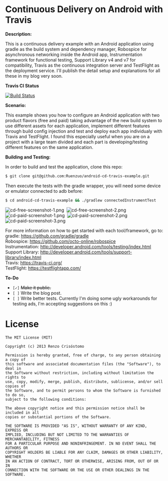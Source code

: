 Continuous Delivery on Android with Travis
==========================================

__Description:__

This is a continuous delivery example with an Android application using gradle as the build system and dependency manager, Robospice for asynchronous networking inside the Android app, Instrumentation framework for functional testing, Support Library v4 and v7 for compatibility, Travis as the continuous integration server and TestFlight as the deployment service. I'll publish the detail setup and explanations for all these in my blog very soon.

__Travis CI Status__

[![Build Status](https://travis-ci.org/Ruenzuo/android-cd-travis-example.png)](https://travis-ci.org/Ruenzuo/android-cd-travis-example)

__Scenario:__

This example shows you how to configure an Android application with two product flavors (free and paid) taking advantage of the new build system to use different assets for each application, implement different features through build config injection and test and deploy each app individualy with Travis and TestFlight. I found this especially useful when you are on a project with a large team divided and each part is developing/testing different features on the same application.

__Building and Testing:__

In order to build and test the application, clone this repo:

```sh
$ git clone git@github.com:Ruenzuo/android-cd-travis-example.git
```

Then execute the tests with the gradle wrapper, you will need some device or emulator connected to adb before:

```sh
$ cd android-cd-travis-example && ./gradlew connectedInstrumentTest
```

![cd-free-screenshot-1.png](https://dl.dropboxusercontent.com/u/99114459/cd-free-screenshot-1.png)&nbsp;
![cd-free-screenshot-2.png](https://dl.dropboxusercontent.com/u/99114459/cd-free-screenshot-2.png)
![cd-paid-screenshot-1.png](https://dl.dropboxusercontent.com/u/99114459/cd-paid-screenshot-1.png)&nbsp;
![cd-paid-screenshot-2.png](https://dl.dropboxusercontent.com/u/99114459/cd-paid-screenshot-2.png)
![cd-paid-screenshot-3.png](https://dl.dropboxusercontent.com/u/99114459/cd-paid-screenshot-3.png)

For more information on how to get started with each tool/framework, go to:  
gradle: https://github.com/gradle/gradle  
Robospice: https://github.com/octo-online/robospice  
Instrumentation: http://developer.android.com/tools/testing/index.html  
Support Library: http://developer.android.com/tools/support-library/index.html  
Travis: https://travis-ci.org/  
TestFlight: https://testflightapp.com/

__To-Do__

* `[✓]` <del>Make it public.</del>
* `[ ]` Write the blog post.
* `[ ]` Write better tests. Currently I'm doing some ugly workarounds for testing ads, I'm accepting suggestions on this :)

License
=======

    The MIT License (MIT)

    Copyright (c) 2013 Renzo Crisóstomo

    Permission is hereby granted, free of charge, to any person obtaining a copy of
    this software and associated documentation files (the "Software"), to deal in
    the Software without restriction, including without limitation the rights to
    use, copy, modify, merge, publish, distribute, sublicense, and/or sell copies of
    the Software, and to permit persons to whom the Software is furnished to do so,
    subject to the following conditions:

    The above copyright notice and this permission notice shall be included in all
    copies or substantial portions of the Software.

    THE SOFTWARE IS PROVIDED "AS IS", WITHOUT WARRANTY OF ANY KIND, EXPRESS OR
    IMPLIED, INCLUDING BUT NOT LIMITED TO THE WARRANTIES OF MERCHANTABILITY, FITNESS
    FOR A PARTICULAR PURPOSE AND NONINFRINGEMENT. IN NO EVENT SHALL THE AUTHORS OR
    COPYRIGHT HOLDERS BE LIABLE FOR ANY CLAIM, DAMAGES OR OTHER LIABILITY, WHETHER
    IN AN ACTION OF CONTRACT, TORT OR OTHERWISE, ARISING FROM, OUT OF OR IN
    CONNECTION WITH THE SOFTWARE OR THE USE OR OTHER DEALINGS IN THE SOFTWARE.
